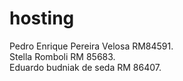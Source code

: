 # hosting
Pedro Enrique Pereira Velosa RM84591.  
Stella Romboli RM 85683.  
Eduardo budniak de seda RM 86407.  
